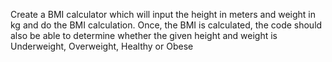 Create a BMI calculator which will input the height in meters and weight in kg and do the BMI calculation. Once, the BMI is calculated, the code should also be able to determine whether the given height and weight is Underweight, Overweight, Healthy or Obese
